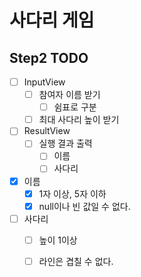 # 사다리 게임

## Step2 TODO
- [ ] InputView
  - [ ] 참여자 이름 받기
    - [ ] 쉼표로 구분
  - [ ] 최대 사다리 높이 받기  

- [ ] ResultView
  - [ ] 실행 결과 출력
    - [ ] 이름
    - [ ] 사다리
  
- [X] 이름
  - [X] 1자 이상, 5자 이하
  - [X] null이나 빈 값일 수 없다.
  
- [ ] 사다리
  - [ ] 높이 1이상
  - [ ] 라인은 겹칠 수 없다. 
 